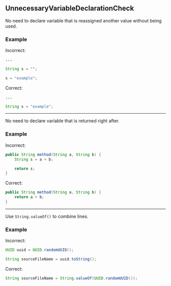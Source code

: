 ## UnnecessaryVariableDeclarationCheck

No need to declare variable that is reassigned another value without being used.

### Example

Incorrect:

```java
...

String s = "";

s = "example";
```

Correct:

```java
...

String s = "example";
```

---

No need to declare variable that is returned right after.

### Example

Incorrect:

```java
public String method(String a, String b) {
	String s = a + b;

	return s;
}
```

Correct:

```java
public String method(String a, String b) {
	return a + b;
}
```

---

Use `String.valueOf()` to combine lines.

### Example

Incorrect:

```java
UUID uuid = UUID.randomUUID();

String sourceFileName = uuid.toString();
```

Correct:

```java
String sourceFileName = String.valueOf(UUID.randomUUID());
```